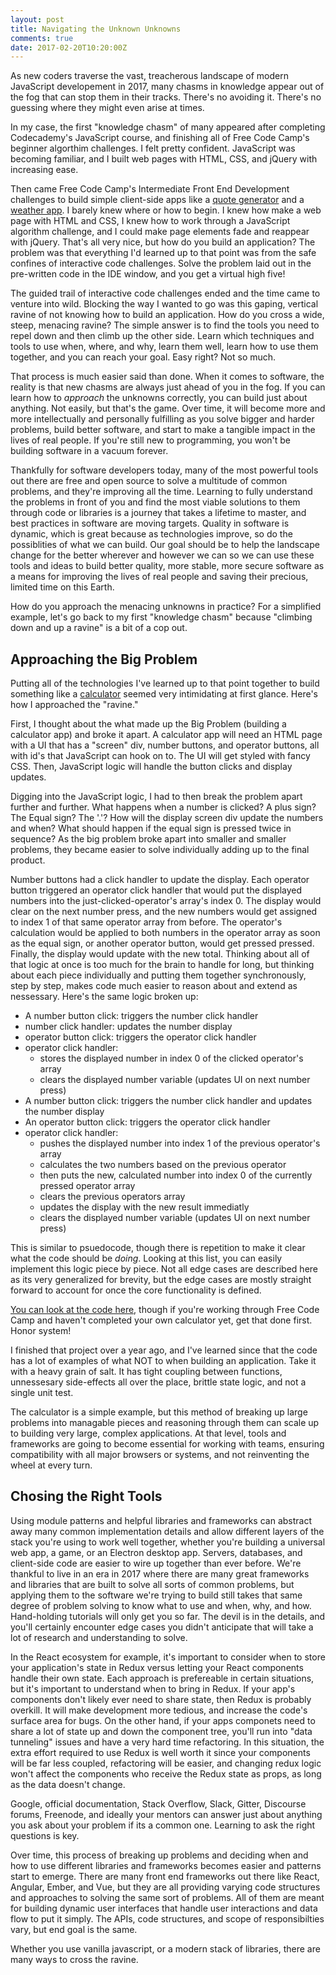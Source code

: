 ```yaml
---
layout: post
title: Navigating the Unknown Unknowns
comments: true
date: 2017-02-20T10:20:00Z
---
```


As new coders traverse the vast, treacherous landscape of modern JavaScript developement in 2017, many chasms in knowledge appear out of the fog that can stop them in their tracks. There's no avoiding it. There's no guessing where they might even arise at times.

In my case, the first "knowledge chasm" of many appeared after completing Codecademy's JavaScript course, and finishing all of Free Code Camp's beginner algorthim challenges. I felt pretty confident. JavaScript was becoming familiar, and I built web pages with HTML, CSS, and jQuery with increasing ease.

Then came Free Code Camp's Intermediate Front End Development challenges to build simple client-side apps like a [quote generator](http://codepen.io/dprsky/full/VvYwbv) and a [weather app](https://weather.matttrifilo.com/). I barely knew where or how to begin. I knew how make a web page with HTML and CSS, I knew how to work through a JavaScript algorithm challenge, and I could make page elements fade and reappear with jQuery. That's all very nice, but how do you build an application? The problem was that everything I'd learned up to that point was from the safe confines of interactive code challenges. Solve the problem laid out in the pre-written code in the IDE window, and you get a virtual high five!

The guided trail of interactive code challenges ended and the time came to venture into wild. Blocking the way I wanted to go was this gaping, vertical ravine of not knowing how to build an application. How do you cross a wide, steep, menacing ravine? The simple answer is to find the tools you need to repel down and then climb up the other side. Learn which techniques and tools to use when, where, and why, learn them well, learn how to use them together, and you can reach your goal. Easy right? Not so much.

<!--break-->

That process is much easier said than done. When it comes to software, the reality is that new chasms are always just ahead of you in the fog. If you can learn how to *approach* the unknowns correctly, you can build just about anything. Not easily, but that's the game. Over time, it will become more and more intellectually and personally fulfilling as you solve bigger and harder problems, build better software, and start to make a tangible impact in the lives of real people. If you're still new to programming, you won't be building software in a vacuum forever.

Thankfully for software developers today, many of the most powerful tools out there are free and open source to solve a multitude of common problems, and they're improving all the time. Learning to fully understand the problems in front of you and find the most viable solutions to them through code or libraries is a journey that takes a lifetime to master, and best practices in software are moving targets. Quality in software is dynamic, which is great because as technologies improve, so do the possiblities of what we can build. Our goal should be to help the landscape change for the better wherever and however we can so we can use these tools and ideas to build better quality, more stable, more secure software as a means for improving the lives of real people and saving their precious, limited time on this Earth.

How do you approach the menacing unknowns in practice? For a simplified example, let's go back to my first "knowledge chasm" because "climbing down and up a ravine" is a bit of a cop out.

## Approaching the Big Problem

Putting all of the technologies I've learned up to that point together to build something like a [calculator](https://calculator.matttrifilo.com/) seemed very intimidating at first glance. Here's how I approached the "ravine."

First, I thought about the what made up the Big Problem (building a calculator app) and broke it apart. A calculator app will need an HTML page with a UI that has a "screen" div, number buttons, and operator buttons, all with id's that JavaScript can hook on to. The UI will get styled with fancy CSS. Then, JavaScript logic will handle the button clicks and display updates.

Digging into the JavaScript logic, I had to then break the problem apart further and further. What happens when a number is clicked? A plus sign? The Equal sign? The '.'? How will the display screen div update the numbers and when? What should happen if the equal sign is pressed twice in sequence? As the big problem broke apart into smaller and smaller problems, they became easier to solve individually adding up to the final product.

Number buttons had a click handler to update the display. Each operator button triggered an operator click handler that would put the displayed numbers into the just-clicked-operator's array's index 0. The display would clear on the next number press, and the new numbers would get assigned to index 1 of that same operator array from before. The operator's calculation would be applied to both numbers in the operator array as soon as the equal sign, or another operator button, would get pressed pressed. Finally, the display would update with the new total. Thinking about all of that logic at once is too much for the brain to handle for long, but thinking about each piece individually and putting them together synchronously, step by step, makes code much easier to reason about and extend as nessessary. Here's the same logic broken up:

* A number button click: triggers the number click handler
* number click handler: updates the number display
* operator button click: triggers the operator click handler
* operator click handler:
  - stores the displayed number in index 0 of the  clicked operator's array
  - clears the displayed number variable (updates UI on next number press)
* A number button click: triggers the number click handler and updates the number display
* An operator button click: triggers the operator click handler
* operator click handler:
  - pushes the displayed number into index 1 of the previous operator's array
  - calculates the two numbers based on the previous operator
  - then puts the new, calculated number into index 0 of the currently pressed operator array
  - clears the previous operators array
  - updates the display with the new result immediatly
  - clears the displayed number variable (updates UI on next number press)

This is similar to psuedocode, though there is repetition to make it clear what the code should be *doing*. Looking at this list, you can easily implement this logic piece by piece. Not all edge cases are described here as its very generalized for brevity, but the edge cases are mostly straight forward to account for once the core functionality is defined.

[You can look at the code here](https://github.com/itxchy/FCC-calculator/blob/master/source/js/app.js), though if you're working through Free Code Camp and haven't completed your own calculator yet, get that done first. Honor system!

I finished that project over a year ago, and I've learned since that the code has a lot of examples of what NOT to when building an application. Take it with a heavy grain of salt. It has tight coupling between functions, unnessesary side-effects all over the place, brittle state logic, and not a single unit test.

The calculator is a simple example, but this method of breaking up large problems into managable pieces and reasoning through them can scale up to building very large, complex applications. At that level, tools and frameworks are going to become essential for working with teams, ensuring compatibility with all major browsers or systems, and not reinventing the wheel at every turn.

## Chosing the Right Tools

Using module patterns and helpful libraries and frameworks can abstract away many common implementation details and allow different layers of the stack you're using to work well together, whether you're building a universal web app, a game, or an Electron desktop app. Servers, databases, and client-side code are easier to wire up together than ever before. We're thankful to live in an era in 2017 where there are many great frameworks and libraries that are built to solve all sorts of common problems, but applying them to the software we're trying to build still takes that same degree of problem solving to know what to use and when, why, and how. Hand-holding tutorials will only get you so far. The devil is in the details, and you'll certainly encounter edge cases you didn't anticipate that will take a lot of research and understanding to solve.

In the React ecosystem for example, it's important to consider when to store your application's state in Redux versus letting your React components handle their own state. Each approach is prefereable in certain situations, but it's important to understand when to bring in Redux. If your app's components don't likely ever need to share state, then Redux is probably overkill. It will make development more tedious, and increase the code's surface area for bugs. On the other hand, if your apps componets need to share a lot of state up and down the component tree, you'll run into "data tunneling" issues and have a very hard time refactoring. In this situation, the extra effort required to use Redux is well worth it since your components will be far less coupled, refactoring will be easier, and changing redux logic won't affect the components who receive the Redux state as props, as long as the data doesn't change.

Google, official documentation, Stack Overflow, Slack, Gitter, Discourse forums, Freenode, and ideally your mentors can answer just about anything you ask about your problem if its a common one. Learning to ask the right questions is key.

Over time, this process of breaking up problems and deciding when and how to use different libraries and frameworks becomes easier and patterns start to emerge. There are many front end frameworks out there like React, Angular, Ember, and Vue, but they are all providing varying code structures and approaches to solving the same sort of problems. All of them are meant for building dynamic user interfaces that handle user interactions and data flow to put it simply. The APIs, code structures, and scope of responsibilties vary, but end goal is the same.

Whether you use vanilla javascript, or a modern stack of libraries, there are many ways to cross the ravine.
